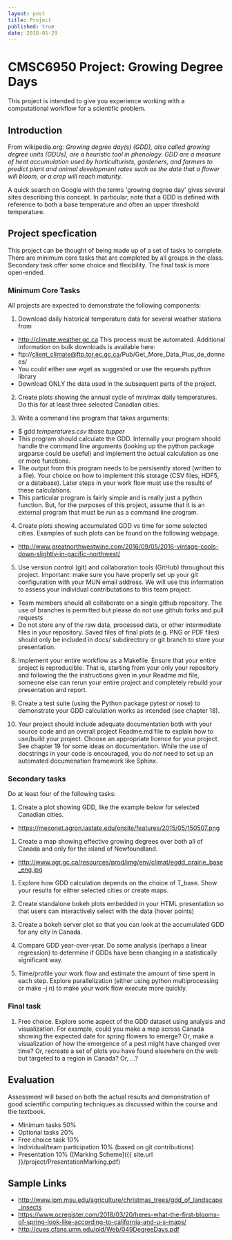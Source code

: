 ```yaml
---
layout: post
title: Project
published: true
date: 2018-05-29
---
```

# CMSC6950 Project: Growing Degree Days

This project is intended to give you
experience working with a computational workflow for a scientific problem.

## Introduction

From wikipedia.org:
<em> Growing degree day(s) (GDD), also called growing degree units (GDUs), are a heuristic tool in phenology. GDD are a measure of heat accumulation used by horticulturists, gardeners, and farmers to predict plant and animal development rates such as the date that a flower will bloom, or a crop will reach maturity.</em>

A quick search on Google with the terms 'growing degree day' gives several sites describing this concept. In particular, note that a GDD is defined with reference to both a base temperature and often an upper threshold temperature.

## Project specfication

This project can be thought of being made up of a set of tasks to complete.  There are minimum core tasks that are completed by all groups in the class.  Secondary task offer some choice and flexibility.  The final task is more open-ended.

### Minimum Core Tasks

All projects are expected to demonstrate the following components: 

1. Download daily historical temperature data for several weather stations from 
  - http://climate.weather.gc.ca
This process must be automated. Additional information on bulk
downloads is available here:
  - ftp://client_climate@ftp.tor.ec.gc.ca/Pub/Get_More_Data_Plus_de_donnees/
  - You could either use wget as suggested or use the requests python library
  - Download ONLY the data used in the subsequent parts of the project.

2. Create plots showing the annual cycle of min/max daily temperatures.  Do this for at least three selected Canadian cities.

3. Write a command line program that takes arguments:
  - $ gdd *temperatures.csv* *tbase* *tupper* 
  - This program should calculate the GDD. Internally your program should handle the command line arguments (looking up the python package argparse could be useful) and implement the actual calculation as one or more functions. 
  - The output from this program needs to be persisently stored (written to a file). Your choice on how to implement this storage (CSV files, HDF5, or a database).  Later steps in your work flow must use the results of these calculations.
  - This particular program is fairly simple and is really just a python function. But, for the purposes of this project, assume that it is an external program that must be run as a command line program.

4. Create plots showing accumulated GDD vs time for some selected cities. Examples of such plots can be found on the following webpage.
  - http://www.greatnorthwestwine.com/2016/09/05/2016-vintage-cools-down-slightly-in-pacific-northwest/


5. Use version control (git) and collaboration tools (GitHub) throughout this project.  Important: make sure you have properly set up your git configuration with your MUN email address. We will use this information to assess your individual contributations to this team project.
  - Team members should all collaborate on a single github repository. The use of branches is permitted but please do not use github forks and pull requests
  - Do not store any of the raw data, processed data, or other intermediate files in your repository.  Saved files of final plots (e.g. PNG or PDF files) should only be included in docs/ subdirectory or git branch to store your presentation.

8. Implement your entire workflow as a Makefile. Ensure that your entire project is reproducible.  That is, starting from your only your repository and following the the instructions given in your Readme.md file, someone else can rerun your entire project and completely rebuild your presentation and report.

9. Create a test suite (using the Python package pytest or nose) to demonstrate your GDD calculation works as intended (see chapter 18).

10. Your project should include adequate documentation both with your source code and an overall project Readme.md file to explain how to use/build your project.  Choose an appropriate licence for your project. See chapter 19 for some ideas on documentation. While the use of docstrings in your code is encouraged, you do *not* need to set up an automated documenation framework like Sphinx.

### Secondary tasks

Do at least four of the following tasks:

1. Create a plot showing GDD, like the example below for selected Canadian cities.
  - https://mesonet.agron.iastate.edu/onsite/features/2015/05/150507.png

1. Create a map showing effective growing degrees over both all of Canada and only for the island of Newfoundland.
  -  http://www.agr.gc.ca/resources/prod/img/env/climat/egdd_prairie_base_eng.jpg

1. Explore how GDD calculation depends on the choice of T_base. Show your results for either selected cities or create maps.

1. Create standalone bokeh plots embedded in your HTML presentation so that users can interactively select with the data (hover points)

1. Create a bokeh server plot so that you can look at the accumulated GDD for any city in Canada.

1. Compare GDD year-over-year.  Do some analysis (perhaps a linear regression) to determine if GDDs have been changing in a statistically significant way.  

1. Time/profile your work flow and estimate the amount of time spent in each step. Explore parallelization (either using python multiprocessing or make -j n) to make your work flow execute more quickly.


### Final task

1. Free choice. Explore some aspect of the GDD dataset using analysis and visualization.  For example, could you make a map across Canada showing the expected date for spring flowers to emerge? Or, make a visualization of how the emergence of a pest might have changed over time? Or, recreate a set of plots you have found elsewhere on the web but targeted to a region in Canada? Or, ...?

## Evaluation

Assessment will based on both the actual results and demonstration of good scientific computing techniques as discussed within the course and the textbook.

- Minimum tasks 50%
- Optional tasks 20%
- Free choice task 10%
- Individual/team participation 10% (based on git contributions)
- Presentation 10% ([Marking Scheme]({{ site.url }}/project/PresentationMarking.pdf)

## Sample Links

* http://www.ipm.msu.edu/agriculture/christmas_trees/gdd_of_landscape_insects
* https://www.ocregister.com/2018/03/20/heres-what-the-first-blooms-of-spring-look-like-according-to-california-and-u-s-maps/
* http://cues.cfans.umn.edu/old/Web/049DegreeDays.pdf

